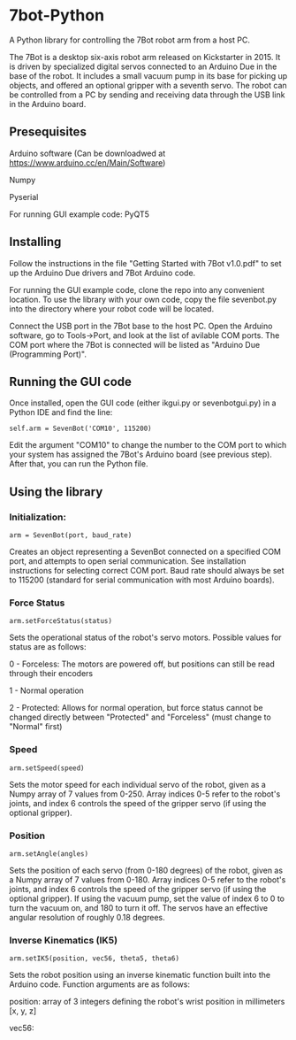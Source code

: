 # 7bot-Python

A Python library for controlling the 7Bot robot arm from a host PC.

The 7Bot is a desktop six-axis robot arm released on Kickstarter in 2015. It is driven by specialized digital servos connected to an Arduino Due in the base of the robot. It includes a small vacuum pump in its base for picking up objects, and offered an optional gripper with a seventh servo. The robot can be controlled from a PC by sending and receiving data through the USB link in the Arduino board.


## Presequisites

Arduino software (Can be downloadwed at https://www.arduino.cc/en/Main/Software)

Numpy

Pyserial

For running GUI example code: PyQT5


## Installing

Follow the instructions in the file "Getting Started with 7Bot v1.0.pdf" to set up the Arduino Due drivers and 7Bot Arduino code.

For running the GUI example code, clone the repo into any convenient location. To use the library with your own code, copy the file sevenbot.py into the directory where your robot code will be located. 


Connect the USB port in the 7Bot base to the host PC. Open the Arduino software, go to Tools->Port, and look at the list of avilable COM ports. The COM port where the 7Bot is connected will be listed as "Arduino Due (Programming Port)". 


## Running the GUI code

Once installed, open the GUI code (either ikgui.py or sevenbotgui.py) in a Python IDE and find the line:

`self.arm = SevenBot('COM10', 115200)`

Edit the argument "COM10" to change the number to the COM port to which your system has assigned the 7Bot's Arduino board (see previous step). After that, you can run the Python file.


## Using the library

### Initialization:

`arm = SevenBot(port, baud_rate)`

Creates an object representing a SevenBot connected on a specified COM port, and attempts to open serial communication. See installation instructions for selecting correct COM port. Baud rate should always be set to 115200 (standard for serial communication with most Arduino boards).


### Force Status


`arm.setForceStatus(status)`

Sets the operational status of the robot's servo motors. Possible values for status are as follows:

0 - Forceless: The motors are powered off, but positions can still be read through their encoders

1 - Normal operation

2 - Protected: Allows for normal operation, but force status cannot be changed directly between "Protected" and "Forceless" (must change to "Normal" first)


### Speed

`arm.setSpeed(speed)`

Sets the motor speed for each individual servo of the robot, given as a Numpy array of 7 values from 0-250. Array indices 0-5 refer to the robot's joints, and index 6 controls the speed of the gripper servo (if using the optional gripper).

### Position

`arm.setAngle(angles)`

Sets the position of each servo (from 0-180 degrees) of the robot, given as a Numpy array of 7 values from 0-180. Array indices 0-5 refer to the robot's joints, and index 6 controls the speed of the gripper servo (if using the optional gripper). If using the vacuum pump, set the value of index 6 to 0 to turn the vacuum on, and 180 to turn it off. The servos have an effective angular resolution of roughly 0.18 degrees.


### Inverse Kinematics (IK5)

`arm.setIK5(position, vec56, theta5, theta6)`

Sets the robot position using an inverse kinematic function built into the Arduino code. Function arguments are as follows:

position: array of 3 integers defining the robot's wrist position in millimeters [x, y, z]

vec56: 
